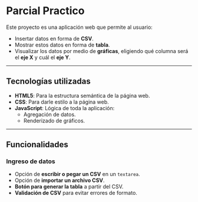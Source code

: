 # Parcial Practico

Este proyecto es una aplicación web que permite al usuario:

- Insertar datos en forma de **CSV**.  
- Mostrar estos datos en forma de **tabla**.  
- Visualizar los datos por medio de **gráficas**, eligiendo qué columna será el **eje X** y cuál el **eje Y**.  

---

## Tecnologías utilizadas

- **HTML5**: Para la estructura semántica de la página web.  
- **CSS**: Para darle estilo a la página web.  
- **JavaScript**: Lógica de toda la aplicación:
  - Agregación de datos.  
  - Renderizado de gráficos.  

---

## Funcionalidades

### Ingreso de datos
- Opción de **escribir o pegar un CSV** en un `textarea`.  
- Opción de **importar un archivo CSV**.  
- **Botón para generar la tabla** a partir del CSV.  
- **Validación de CSV** para evitar errores de formato.  
